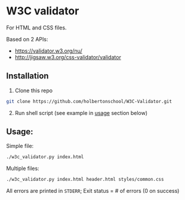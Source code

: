 # W3C validator

For HTML and CSS files.

Based on 2 APIs:

- https://validator.w3.org/nu/
- http://jigsaw.w3.org/css-validator/validator

## Installation
1. Clone this repo
```sh
git clone https://github.com/holbertonschool/W3C-Validator.git
```

2. Run shell script (see example in [usage](#usage) section below)

## Usage:

Simple file:

```sh
./w3c_validator.py index.html
```

Multiple files:

```sh
./w3c_validator.py index.html header.html styles/common.css
```

All errors are printed in `STDERR`; Exit status = # of errors (0 on success)
